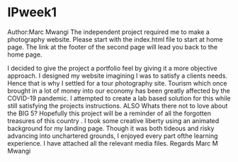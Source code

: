 # IPweek1
Author:Marc Mwangi
The independent project required me to make a photography website.
Please start with the index.html file to start at home page.
The link at the footer of the second page will lead you back to the home page.

I decided to give the project a portfolio feel by giving it a more objective approach. I designed my website imagining I was to satisfy a clients needs. Hence that is why I settled for a tour photography site. Tourism which once brought in a lot of money into our economy has been greatly affected by the COVID-19 pandemic. I attempted to create a lab based solution for this while still satisfying the projects instructions.
ALSO 
Whats there not to love about the BIG 5?
Hopefully this project will be a reminder of all the forgotten treasures of this country .
I took some creative liberty using an animated background for my landing page. Though it was both tideous and risky advancing into unchartered grounds, I enjoyed every part ofthe learning experience.
I have attached all the relevant media files.
Regards
Marc M Mwangi
